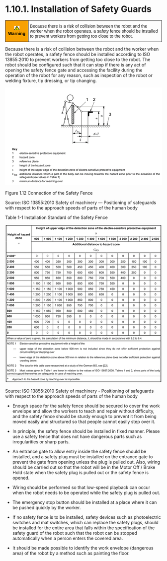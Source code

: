 ﻿# 1.10.1. Installation of Safety Guards

<style type="text/css">
.tg  {border-collapse:collapse;border-spacing:0;}
.tg td{border-color:black;border-style:solid;border-width:1px;font-family:Arial, sans-serif;font-size:14px;
  overflow:hidden;padding:10px 5px;word-break:normal;}
.tg th{border-color:black;border-style:solid;border-width:1px;font-family:Arial, sans-serif;font-size:14px;
  font-weight:normal;overflow:hidden;padding:10px 5px;word-break:normal;}
.tg .tg-cly1{text-align:left;vertical-align:middle}
.tg .tg-e3v1{background-color:#f8a102;color:#000000;font-weight:bold;text-align:center;vertical-align:middle}
</style>
<table class="tg">
<thead>
  <tr>
    <td class="tg-e3v1"><img src="../../_assets/작은주의표시.png"> Warning</td>
    <td class="tg-cly1">Because there is a risk of collision between the robot and the worker when the robot operates, a safety fence should be installed to prevent workers from getting too close to the robot.</td>
  </tr>
</thead>
</table>


Because there is a risk of collision between the robot and the worker when the robot operates, a safety fence should be installed according to ISO 13855:2010 to prevent workers from getting too close to the robot. The robot should be configured such that it can stop if there is any act of opening the safety fence gate and accessing the facility during the operation of the robot for any reason, such as inspection of the robot or welding fixture, tip dressing, or tip changing.

![](../../_assets/그림_1.12_안전펜스_연결.png  )

Figure 1.12 Connection of the Safety Fence

Source: ISO 13855:2010 Safety of machinery — Positioning of safeguards with respect to the approach speeds of parts of the human body


Table 1-1 Installation Standard of the Safety Fence

![](../../_assets/표_1.1_안전펜스_설치_규격.png)

Source: ISO 13855:2010 Safety of machinery - Positioning of safeguards with respect to the approach speeds of parts of the human body

*	Enough space for the safety fence should be secured to cover the work envelope and allow the workers to teach and repair without difficulty, and the safety fence should be sturdy enough to prevent it from being moved easily and structured so that people cannot easily step over it.

*	In principle, the safety fence should be installed in fixed manner. Please use a safety fence that does not have dangerous parts such as irregularities or sharp parts.

*	An entrance gate to allow entry inside the safety fence should be installed, and a safety plug must be installed on the entrance gate to prevent the gate from opening unless the plug is pulled out. Also, wiring should be carried out so that the robot will be in the Motor Off / Brake Hold state when the safety plug is pulled out or the safety fence is opened.

*	Wiring should be performed so that low-speed playback can occur when the robot needs to be operated while the safety plug is pulled out.
*	The emergency stop button should be installed at a place where it can be pushed quickly by the worker. 

*	If no safety fence is to be installed, safety devices such as photoelectric switches and mat switches, which can replace the safety plugs, should be installed for the entire area that falls within the specification of the safety guard of the robot such that the robot can be stopped automatically when a person enters the covered area.

*	It should be made possible to identify the work envelope (dangerous area) of the robot by a method such as painting the floor. 

